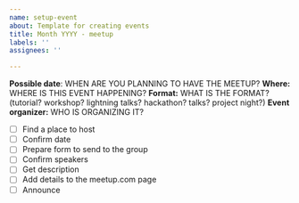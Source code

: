 ```yaml
---
name: setup-event
about: Template for creating events
title: Month YYYY - meetup
labels: ''
assignees: ''

---
```


**Possible date**: WHEN ARE YOU PLANNING TO HAVE THE MEETUP?
**Where:**  WHERE IS THIS EVENT HAPPENING?
**Format:** WHAT IS THE FORMAT? (tutorial? workshop? lightning talks? hackathon? talks? project night?)
**Event organizer:** WHO IS ORGANIZING IT?

- [ ] Find a place to host
- [ ] Confirm date
- [ ] Prepare form to send to the group
- [ ] Confirm speakers
- [ ] Get description 
- [ ] Add details to the meetup.com page
- [ ] Announce
